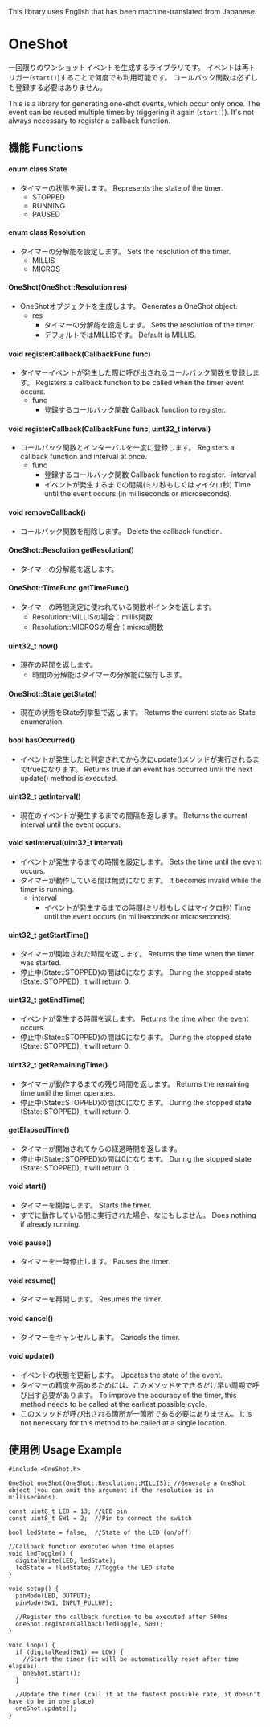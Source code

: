 This library uses English that has been machine-translated from Japanese.

# OneShot

一回限りのワンショットイベントを生成するライブラリです。
イベントは再トリガー(`start()`)することで何度でも利用可能です。
コールバック関数は必ずしも登録する必要はありません。

This is a library for generating one-shot events, which occur only once.
The event can be reused multiple times by triggering it again (`start()`).
It's not always necessary to register a callback function.

## 機能 Functions

#### enum class State
- タイマーの状態を表します。 Represents the state of the timer.
  - STOPPED
  - RUNNING
  - PAUSED

#### enum class Resolution
- タイマーの分解能を設定します。 Sets the resolution of the timer.
  - MILLIS
  - MICROS

#### OneShot(OneShot::Resolution res)
  - OneShotオブジェクトを生成します。 Generates a OneShot object.
    - res
      - タイマーの分解能を設定します。 Sets the resolution of the timer.
      - デフォルトではMILLISです。 Default is MILLIS.

#### void registerCallback(CallbackFunc func)
  - タイマーイベントが発生した際に呼び出されるコールバック関数を登録します。 Registers a callback function to be called when the timer event occurs.
    - func
      - 登録するコールバック関数 Callback function to register.

#### void registerCallback(CallbackFunc func, uint32_t interval)
  - コールバック関数とインターバルを一度に登録します。 Registers a callback function and interval at once.
    - func
      - 登録するコールバック関数 Callback function to register.
    -interval
      - イベントが発生するまでの間隔(ミリ秒もしくはマイクロ秒) Time until the event occurs (in milliseconds or microseconds).
     
#### void removeCallback()
  - コールバック関数を削除します。 Delete the callback function.

#### OneShot::Resolution getResolution()
  - タイマーの分解能を返します。

#### OneShot::TimeFunc getTimeFunc()
  - タイマーの時間測定に使われている関数ポインタを返します。
    - Resolution::MILLISの場合：millis関数
    - Resolution::MICROSの場合：micros関数
   
#### uint32_t now()
  - 現在の時間を返します。
    - 時間の分解能はタイマーの分解能に依存します。

#### OneShot::State getState()
  - 現在の状態をState列挙型で返します。 Returns the current state as State enumeration.

#### bool hasOccurred()
  - イベントが発生したと判定されてから次にupdate()メソッドが実行されるまでtrueになります。 Returns true if an event has occurred until the next update() method is executed.

#### uint32_t getInterval()
  - 現在のイベントが発生するまでの間隔を返します。 Returns the current interval until the event occurs.

#### void setInterval(uint32_t interval)
  - イベントが発生するまでの時間を設定します。 Sets the time until the event occurs.
  - タイマーが動作している間は無効になります。 It becomes invalid while the timer is running.
    - interval
      - イベントが発生するまでの時間(ミリ秒もしくはマイクロ秒) Time until the event occurs (in milliseconds or microseconds).
     
#### uint32_t getStartTime()
  - タイマーが開始された時間を返します。 Returns the time when the timer was started.
  - 停止中(State::STOPPED)の間は0になります。 During the stopped state (State::STOPPED), it will return 0.

#### uint32_t getEndTime()
  - イベントが発生する時間を返します。 Returns the time when the event occurs.
  - 停止中(State::STOPPED)の間は0になります。 During the stopped state (State::STOPPED), it will return 0.

#### uint32_t getRemainingTime()
  - タイマーが動作するまでの残り時間を返します。 Returns the remaining time until the timer operates.
  - 停止中(State::STOPPED)の間は0になります。 During the stopped state (State::STOPPED), it will return 0.

#### getElapsedTime()
  - タイマーが開始されてからの経過時間を返します。
  - 停止中(State::STOPPED)の間は0になります。 During the stopped state (State::STOPPED), it will return 0.


#### void start()
  - タイマーを開始します。 Starts the timer.
  - すでに動作している間に実行された場合、なにもしません。 Does nothing if already running.

#### void pause()
  - タイマーを一時停止します。 Pauses the timer.

#### void resume()
  - タイマーを再開します。 Resumes the timer.

#### void cancel()
  - タイマーをキャンセルします。 Cancels the timer.

#### void update()
  - イベントの状態を更新します。 Updates the state of the event.
  - タイマーの精度を高めるためには、このメソッドをできるだけ早い周期で呼び出す必要があります。 To improve the accuracy of the timer, this method needs to be called at the earliest possible cycle.
  - このメソッドが呼び出される箇所が一箇所である必要はありません。 It is not necessary for this method to be called at a single location.


## 使用例 Usage Example
```
#include <OneShot.h>

OneShot oneShot(OneShot::Resolution::MILLIS); //Generate a OneShot object (you can omit the argument if the resolution is in milliseconds).

const uint8_t LED = 13; //LED pin
const uint8_t SW1 = 2;  //Pin to connect the switch

bool ledState = false;  //State of the LED (on/off)

//Callback function executed when time elapses
void ledToggle() {
  digitalWrite(LED, ledState);
  ledState = !ledState; //Toggle the LED state
}

void setup() {
  pinMode(LED, OUTPUT);
  pinMode(SW1, INPUT_PULLUP);

  //Register the callback function to be executed after 500ms
  oneShot.registerCallback(ledToggle, 500);
}

void loop() {
  if (digitalRead(SW1) == LOW) {
    //Start the timer (it will be automatically reset after time elapses)
    oneShot.start();
  }

  //Update the timer (call it at the fastest possible rate, it doesn't have to be in one place)
  oneShot.update();
}

```
